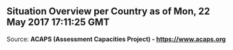 ## Situation Overview per Country as of Mon, 22 May 2017 17:11:25 GMT

Source: **ACAPS (Assessment Capacities Project) - https://www.acaps.org**